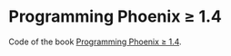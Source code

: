 # Programming Phoenix ≥ 1.4

Code of the book [Programming Phoenix ≥ 1.4](https://pragprog.com/titles/phoenix14/programming-phoenix-1-4/).
